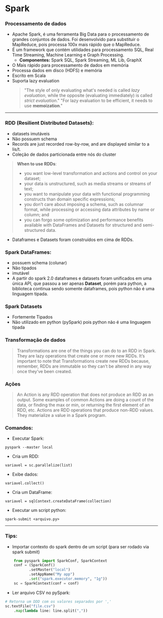 # Spark
### **Processamento de dados**
- Apache Spark, é uma ferramenta Big Data para o processamento de grandes conjuntos de dados. Foi desenvolvido para substituir o MapReduce, pois processa 100x mais rápido que o MapReduce.
- É um framework que contém utilidades para processamento SQL, Real Time Streaming, Machine Learning e Graph Processing.
  - **Componentes:** Spark SQL, Spark Streaming, ML Lib, GraphX
- O Mais rápido para processamento de dados em memória
- Processa dados em disco (HDFS) e memória
- Escrito em Scala
- Suporta lazy evaluation
  > "The style of only evaluating what's needed is called *lazy evaluation*, while the opposite (evaluating immediately) is called *strict evaluation*."
  > "For lazy evaluation to be efficient, it needs to use **memoization**."

----

### **RDD** (Resilient Distributed Datasets):
  - datasets imutáveis
  - Não possuem schema
  - Records are just recorded row-by-row, and are displayed similar to a lis/t.
  - Coleção de dados particionada entre nós do cluster
  > **When to use RDDs**:
  > - you want low-level transformation and actions and control on your dataset;
  > - your data is unstructured, such as media streams or streams of text;
  > - you want to manipulate your data with functional programming constructs than domain specific expressions;
  > - you don’t care about imposing a schema, such as columnar format, while processing or accessing data attributes by name or column; and
  > - you can forgo some optimization and performance benefits available with DataFrames and Datasets for structured and semi-structured data.
  - Dataframes e Datasets foram construídos em cima de RDDs.

### **Spark DataFrames**:
  - possuem schema (colunar)
  - Não tipados
  - imutável
  - A partir do spark 2.0 dataframes e datasets foram unificados em uma única API, que passou a ser apenas **Dataset**, porém para python, a biblioteca continua sendo somente dataframes, pois python não é uma linguagem tipada. 

### **Spark Datasets**
  - Fortemente Tipados
  - Não utilizado em python (pySpark) pois python não é uma linguagem tipada

### Transformação de dados
  > Transformations are one of the things you can do to an RDD in Spark. They are lazy operations that create one or more new RDDs. It’s important to note that Transformations create new RDDs because, remember, RDDs are immutable so they can’t be altered in any way once they’ve been created.
### Ações
  > An Action is any RDD operation that does not produce an RDD as an output. Some examples of common Actions are doing a count of the data, or finding the max or min, or returning the first element of an RDD, etc.
  > Actions are RDD operations that produce non-RDD values. They materialize a value in a Spark program.


### **Comandos:**
- Executar Spark:
```
pyspark --master local
```
- Cria um RDD:
```
variavel = sc.parallelize(list)
```
- Exibe dados:
```
variavel.collect()
```
- Cria um DataFrame:
```
variavel = sqlContext.createDataFrame(collection)
```
- Executar um script python:
```
spark-submit <arquivo.py>
```
-----

### **Tips:**
- Importar contexto do spark dentro de um script (para ser rodado via spark submit)
```python
    from pyspark import SparkConf, SparkContext
    conf = (SparkConf()
           .setMaster("local")
           .setAppName("My app")
           .set("spark.executor.memory", "1g"))
    sc = SparkContext(conf = conf)
```
- Ler arquivo CSV no pySpark:
```python
# Retorna um DDD com os valores separados por ','
sc.textFile("file.csv") 
    .map(lambda line: line.split(","))
```